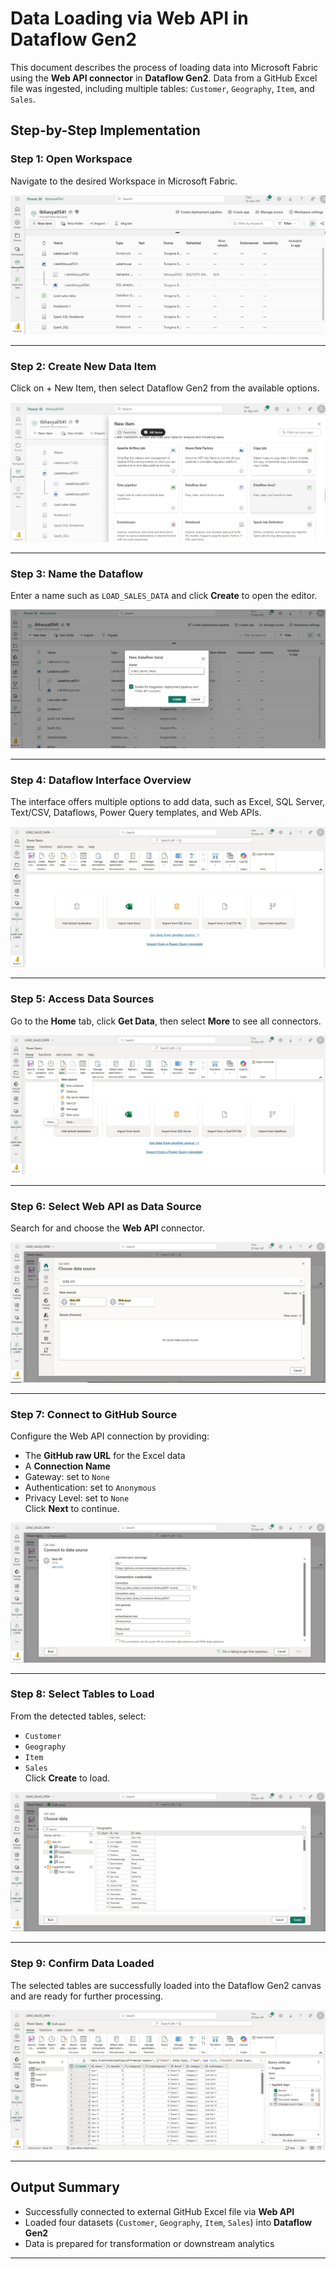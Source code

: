 # Data Loading via Web API in Dataflow Gen2  

This document describes the process of loading data into Microsoft Fabric using the **Web API connector** in **Dataflow Gen2**. Data from a GitHub Excel file was ingested, including multiple tables: `Customer`, `Geography`, `Item`, and `Sales`.

## Step-by-Step Implementation

### Step 1: Open Workspace

Navigate to the desired Workspace in Microsoft Fabric.

![Step 1](https://github.com/Tungana-Bhavya/MICROSOFT_FABRIC_BOOTCAMP/blob/main/DATAFLOWGEN2/WEBAPI_DATAFLOW/DATA_LOADING/IMAGES/1_WORKSPACE_NEW_ITEM.jpg)

---

### Step 2: Create New Data Item

Click on + New Item, then select Dataflow Gen2 from the available options.

![Step 2](https://github.com/Tungana-Bhavya/MICROSOFT_FABRIC_BOOTCAMP/blob/main/DATAFLOWGEN2/WEBAPI_DATAFLOW/DATA_LOADING/IMAGES/2_SELECT_DATAFLOWGEN2.jpg)

---


### Step 3: Name the Dataflow

Enter a name such as `LOAD_SALES_DATA` and click **Create** to open the editor.

![Step 2](https://github.com/Tungana-Bhavya/MICROSOFT_FABRIC_BOOTCAMP/blob/main/DATAFLOWGEN2/WEBAPI_DATAFLOW/DATA_LOADING/IMAGES/3__NAMING_DATAFLOWGEN2.jpg)

---

### Step 4: Dataflow Interface Overview

The interface offers multiple options to add data, such as Excel, SQL Server, Text/CSV, Dataflows, Power Query templates, and Web APIs.

![Step 3](https://github.com/Tungana-Bhavya/MICROSOFT_FABRIC_BOOTCAMP/blob/main/DATAFLOWGEN2/WEBAPI_DATAFLOW/DATA_LOADING/IMAGES/4_WORKFLOW_GEN2.jpg)

---

### Step 5: Access Data Sources

Go to the **Home** tab, click **Get Data**, then select **More** to see all connectors.

![Step 4](https://github.com/Tungana-Bhavya/MICROSOFT_FABRIC_BOOTCAMP/blob/main/DATAFLOWGEN2/WEBAPI_DATAFLOW/DATA_LOADING/IMAGES/5_GET_DATA.jpg)

---

### Step 6: Select Web API as Data Source

Search for and choose the **Web API** connector.

![Step 5](https://github.com/Tungana-Bhavya/MICROSOFT_FABRIC_BOOTCAMP/blob/main/DATAFLOWGEN2/WEBAPI_DATAFLOW/DATA_LOADING/IMAGES/6_WEB_API_SOURCE.jpg)

---

### Step 7: Connect to GitHub Source

Configure the Web API connection by providing:
- The **GitHub raw URL** for the Excel data  
- A **Connection Name**  
- Gateway: set to `None`  
- Authentication: set to `Anonymous`  
- Privacy Level: set to `None`  
Click **Next** to continue.

![Step 6](https://github.com/Tungana-Bhavya/MICROSOFT_FABRIC_BOOTCAMP/blob/main/DATAFLOWGEN2/WEBAPI_DATAFLOW/DATA_LOADING/IMAGES/7_URL.jpg)

---

### Step 8: Select Tables to Load

From the detected tables, select:
- `Customer`  
- `Geography`  
- `Item`  
- `Sales`  
Click **Create** to load.

![Step 7](https://github.com/Tungana-Bhavya/MICROSOFT_FABRIC_BOOTCAMP/blob/main/DATAFLOWGEN2/WEBAPI_DATAFLOW/DATA_LOADING/IMAGES/8_CHOOSE_DATA.jpg)

---

### Step 9: Confirm Data Loaded

The selected tables are successfully loaded into the Dataflow Gen2 canvas and are ready for further processing.

![Step 8](https://github.com/Tungana-Bhavya/MICROSOFT_FABRIC_BOOTCAMP/blob/main/DATAFLOWGEN2/WEBAPI_DATAFLOW/LAKEHOUSE_DESTINATION/IMAGES/DATAFLOWGEN2_ITEM_TO_LAKEHOUSE_1.jpg)


---

## Output Summary

- Successfully connected to external GitHub Excel file via **Web API**  
- Loaded four datasets (`Customer`, `Geography`, `Item`, `Sales`) into **Dataflow Gen2**  
- Data is prepared for transformation or downstream analytics  

---


